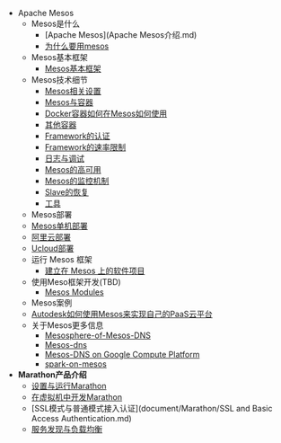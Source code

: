 * Apache Mesos
    * Mesos是什么
       * [Apache Mesos](Apache Mesos介绍.md)
       * [为什么要用mesos](why_use_mesos.md)
    * Mesos基本框架
       * [Mesos基本框架](Mesos_basic.md)
    * Mesos技术细节
       * [Mesos相关设置](document/Configuration.md)
       * [Mesos与容器](document/Mesos-Containerizer.md)
       * [Docker容器如何在Mesos如何使用](document/Docker-Containerizer.md)
       * [其他容器](document/External-Containerizer.md)
       * [Framework的认证](document/Framework-Authorization.md)
       * [Framework的速率限制](document/Framework-Rate-Limiting.md)
       * [日志与调试](document/Mesos-of-Debug-and-Log.md)
       * [Mesos的高可用](document/Mesos-High-Availability-Mode.md)
       * [Mesos的监控机制](document/Mesos-Observability-Metrics.md)
       * [Slave的恢复](document/Slave-Recovery.md)
       * [工具](document/Tools.md)
    * Mesos部署
	 * [Mesos单机部署](mesos单机poc/单机安装mesos系统.md)
	 * [阿里云部署](mesos单机poc/单机安装mesos系统.md)
	 * [Ucloud部署](mesos单机poc/单机安装mesos系统.md)
    * 运行 Mesos 框架
       * [建立在 Mesos 上的软件项目](document/Software-projects-built-on-Mesos.md)
    * 使用Meso框架开发(TBD)
       * [Mesos Modules](document/Mesos-Modules.md)
    * Mesos案例
    * [Autodesk如何使用Mesos来实现自己的PaaS云平台](Excellent-article/putting-mesos-through-its_paces.md)
    * 关于Mesos更多信息
	    * [Mesosphere-of-Mesos-DNS](OverView/Mesosphere-of-Mesos-DNS.md)
	    * [Mesos-dns](OverView/mesos-dns.md)
	    * [Mesos-DNS on Google Compute Platform](OverView/Mesos-DNS-on-Google-Compute-Platform.md)
	    * [spark-on-mesos](OverView/spark-on-mesos.md)
* **Marathon产品介绍**
    * [设置与运行Marathon](document/Marathon/Marathon.md)
    * [在虚拟机中开发Marathon](document/Marathon/developing-vm.md)
    * [SSL模式与普通模式接入认证](document/Marathon/SSL and Basic Access Authentication.md)
    * [服务发现与负载均衡](document/Marathon/Service-Discovery.md)

